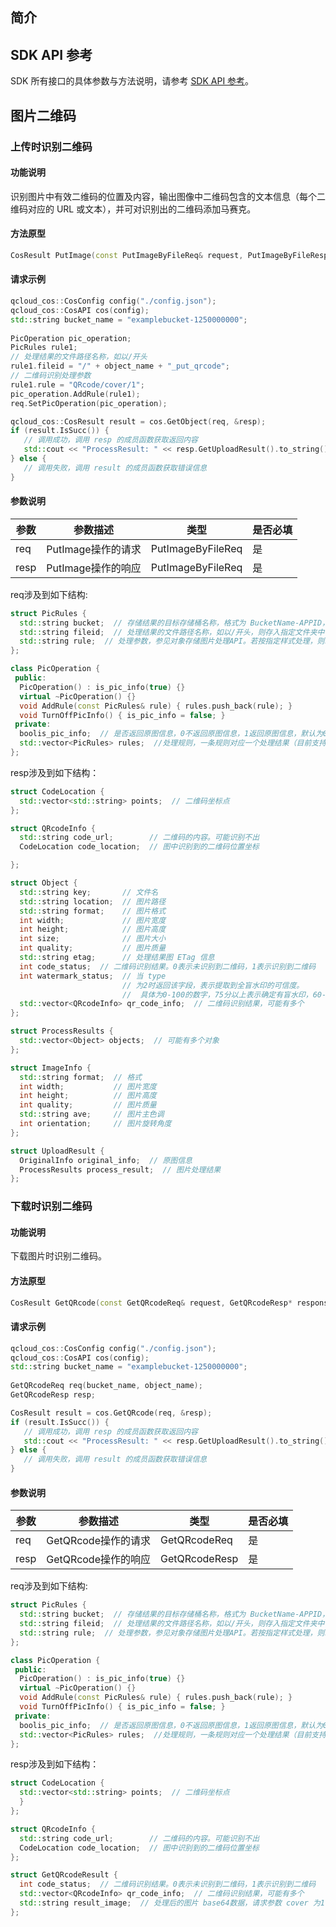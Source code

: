## 简介



## SDK API 参考

SDK 所有接口的具体参数与方法说明，请参考 [SDK API 参考](https://cloud.tencent.com/document/product/436/54065)。

## 图片二维码

### 上传时识别二维码

#### 功能说明

识别图片中有效二维码的位置及内容，输出图像中二维码包含的文本信息（每个二维码对应的 URL 或文本），并可对识别出的二维码添加马赛克。

#### 方法原型

```cpp
CosResult PutImage(const PutImageByFileReq& request, PutImageByFileResp* response);
```

#### 请求示例

```cpp
qcloud_cos::CosConfig config("./config.json");
qcloud_cos::CosAPI cos(config);
std::string bucket_name = "examplebucket-1250000000";
    
PicOperation pic_operation;
PicRules rule1;
// 处理结果的文件路径名称，如以/开头
rule1.fileid = "/" + object_name + "_put_qrcode";
// 二维码识别处理参数
rule1.rule = "QRcode/cover/1";
pic_operation.AddRule(rule1);
req.SetPicOperation(pic_operation);

qcloud_cos::CosResult result = cos.GetObject(req, &resp);
if (result.IsSucc()) {
   // 调用成功，调用 resp 的成员函数获取返回内容
   std::cout << "ProcessResult: " << resp.GetUploadResult().to_string() << std::endl;
} else {
   // 调用失败，调用 result 的成员函数获取错误信息
} 
```

#### 参数说明

| 参数 | 参数描述           | 类型              | 是否必填 |
| ---- | ------------------ | ----------------- | -------- |
| req  | PutImage操作的请求 | PutImageByFileReq | 是       |
| resp | PutImage操作的响应 | PutImageByFileReq | 是       |

req涉及到如下结构:

```cpp
struct PicRules {
  std::string bucket;  // 存储结果的目标存储桶名称，格式为 BucketName-APPID，如果不指定的话默认保存到当前存储桶
  std::string fileid;  // 处理结果的文件路径名称，如以/开头，则存入指定文件夹中，否则，存入原图文件存储的同目录
  std::string rule;  // 处理参数，参见对象存储图片处理API。若按指定样式处理，则以style/开头，后加样式名，如样式名为test，则 rule 字段为style/test
};

class PicOperation {
 public:
  PicOperation() : is_pic_info(true) {}
  virtual ~PicOperation() {}
  void AddRule(const PicRules& rule) { rules.push_back(rule); }
  void TurnOffPicInfo() { is_pic_info = false; }
 private:
  boolis_pic_info;  // 是否返回原图信息，0不返回原图信息，1返回原图信息，默认为0
  std::vector<PicRules> rules;  //处理规则，一条规则对应一个处理结果（目前支持五条规则），不填则不进行图片处理
};
```

resp涉及到如下结构：

```cpp
struct CodeLocation {
  std::vector<std::string> points;  // 二维码坐标点
};

struct QRcodeInfo {
  std::string code_url;        // 二维码的内容。可能识别不出
  CodeLocation code_location;  // 图中识别到的二维码位置坐标

};

struct Object {
  std::string key;       // 文件名
  std::string location;  // 图片路径
  std::string format;    // 图片格式
  int width;             // 图片宽度
  int height;            // 图片高度
  int size;              // 图片大小
  int quality;           // 图片质量
  std::string etag;      // 处理结果图 ETag 信息
  int code_status;  // 二维码识别结果。0表示未识别到二维码，1表示识别到二维码
  int watermark_status;  // 当 type
                         // 为2时返回该字段，表示提取到全盲水印的可信度。
                         //  具体为0-100的数字，75分以上表示确定有盲水印，60-75表示疑似有盲水印，60以下可认为未提取到盲水印
  std::vector<QRcodeInfo> qr_code_info;  // 二维码识别结果，可能有多个
};

struct ProcessResults {
  std::vector<Object> objects;  // 可能有多个对象
};

struct ImageInfo {
  std::string format;  // 格式
  int width;           // 图片宽度
  int height;          // 图片高度
  int quality;         // 图片质量
  std::string ave;     // 图片主色调
  int orientation;     // 图片旋转角度
};

struct UploadResult {
  OriginalInfo original_info;  // 原图信息
  ProcessResults process_result;  // 图片处理结果
};
```



### 下载时识别二维码

#### 功能说明

下载图片时识别二维码。

#### 方法原型

```cpp
CosResult GetQRcode(const GetQRcodeReq& request, GetQRcodeResp* response);
```

#### 请求示例

```cpp
qcloud_cos::CosConfig config("./config.json");
qcloud_cos::CosAPI cos(config);
std::string bucket_name = "examplebucket-1250000000";
    
GetQRcodeReq req(bucket_name, object_name);
GetQRcodeResp resp;

CosResult result = cos.GetQRcode(req, &resp);
if (result.IsSucc()) {
   // 调用成功，调用 resp 的成员函数获取返回内容
   std::cout << "ProcessResult: " << resp.GetUploadResult().to_string() << std::endl;
} else {
   // 调用失败，调用 result 的成员函数获取错误信息
} 
```

#### 参数说明

| 参数 | 参数描述            | 类型          | 是否必填 |
| ---- | ------------------- | ------------- | -------- |
| req  | GetQRcode操作的请求 | GetQRcodeReq  | 是       |
| resp | GetQRcode操作的响应 | GetQRcodeResp | 是       |

req涉及到如下结构:

```cpp
struct PicRules {
  std::string bucket;  // 存储结果的目标存储桶名称，格式为 BucketName-APPID，如果不指定的话默认保存到当前存储桶
  std::string fileid;  // 处理结果的文件路径名称，如以/开头，则存入指定文件夹中，否则，存入原图文件存储的同目录
  std::string rule;  // 处理参数，参见对象存储图片处理API。若按指定样式处理，则以style/开头，后加样式名，如样式名为test，则 rule 字段为style/test
};

class PicOperation {
 public:
  PicOperation() : is_pic_info(true) {}
  virtual ~PicOperation() {}
  void AddRule(const PicRules& rule) { rules.push_back(rule); }
  void TurnOffPicInfo() { is_pic_info = false; }
 private:
  boolis_pic_info;  // 是否返回原图信息，0不返回原图信息，1返回原图信息，默认为0
  std::vector<PicRules> rules;  //处理规则，一条规则对应一个处理结果（目前支持五条规则），不填则不进行图片处理
};
```

resp涉及到如下结构：

```cpp
struct CodeLocation {
  std::vector<std::string> points;  // 二维码坐标点
  }
};

struct QRcodeInfo {
  std::string code_url;        // 二维码的内容。可能识别不出
  CodeLocation code_location;  // 图中识别到的二维码位置坐标
};

struct GetQRcodeResult {
  int code_status;  // 二维码识别结果。0表示未识别到二维码，1表示识别到二维码
  std::vector<QRcodeInfo> qr_code_info;  // 二维码识别结果，可能有多个
  std::string result_image;  // 处理后的图片 base64数据，请求参数 cover 为1时返回
};
```